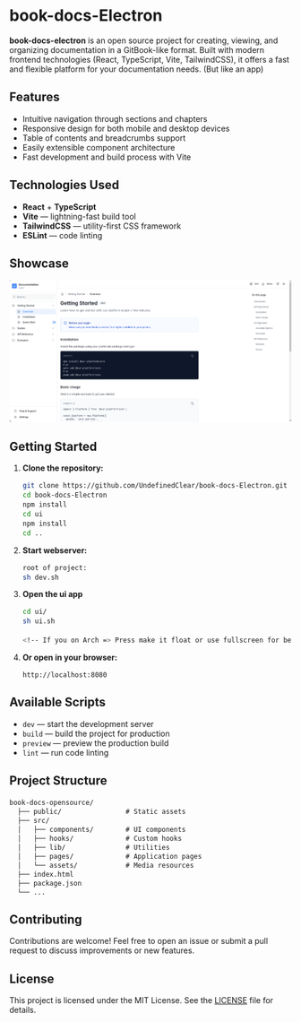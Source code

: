 # book-docs-Electron

**book-docs-electron** is an open source project for creating, viewing, and organizing documentation in a GitBook-like format. Built with modern frontend technologies (React, TypeScript, Vite, TailwindCSS), it offers a fast and flexible platform for your documentation needs. (But like an app)

## Features

- Intuitive navigation through sections and chapters
- Responsive design for both mobile and desktop devices
- Table of contents and breadcrumbs support
- Easily extensible component architecture
- Fast development and build process with Vite

## Technologies Used

- **React** + **TypeScript**
- **Vite** — lightning-fast build tool
- **TailwindCSS** — utility-first CSS framework
- **ESLint** — code linting

## Showcase
![showcase1](<https://raw.githubusercontent.com/UndefinedClear/book-docs-Electron/refs/heads/main/Screenshots/screenshot1.png>)

## Getting Started

1. **Clone the repository:**
   ```bash
   git clone https://github.com/UndefinedClear/book-docs-Electron.git
   cd book-docs-Electron
   npm install
   cd ui
   npm install
   cd ..
   ```

2. **Start webserver:**
   ```bash
   root of project:
   sh dev.sh
   ```

3. **Open the ui app**
   ```bash
   cd ui/
   sh ui.sh

   <!-- If you on Arch => Press make it float or use fullscreen for better EXP!-->
   ```

4. **Or open in your browser:**
   ```
   http://localhost:8080
   ```

## Available Scripts

- `dev` — start the development server
- `build` — build the project for production
- `preview` — preview the production build
- `lint` — run code linting

## Project Structure

```
book-docs-opensource/
  ├── public/                # Static assets
  ├── src/
  │   ├── components/        # UI components
  │   ├── hooks/             # Custom hooks
  │   ├── lib/               # Utilities
  │   ├── pages/             # Application pages
  │   └── assets/            # Media resources
  ├── index.html
  ├── package.json
  └── ...
```

## Contributing

Contributions are welcome! Feel free to open an issue or submit a pull request to discuss improvements or new features.

## License

This project is licensed under the MIT License. See the [LICENSE](LICENSE) file for details.

